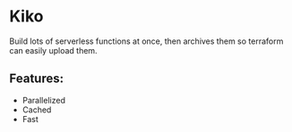 # Kiko
Build lots of serverless functions at once, then archives them so terraform can easily upload them.

## Features:
- Parallelized
- Cached
- Fast